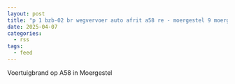 ```yaml
---
layout: post
title: "p 1 bzb-02 br wegvervoer auto afrit a58 re - moergestel 9 moergestel 225041 209431"
date: 2025-04-07
categories: 
  - rss
tags: 
  - feed
---
```


Voertuigbrand op A58 in Moergestel
